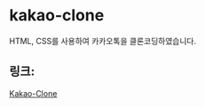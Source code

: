 # kakao-clone

HTML, CSS를 사용하여 카카오톡을 클론코딩하였습니다.

## 링크:

[Kakao-Clone](https://bnuri.github.io/kakao-clone/chats.html)
